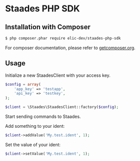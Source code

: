 Staades PHP SDK
===============

Installation with Composer
--------------------------

```sh
$ php composer.phar require elic-dev/staades-php-sdk
```
For composer documentation, please refer to [getcomposer.org](http://getcomposer.org/).

Usage
--------------------------

Initialize a new StaadesClient with your access key.

```php
$config = array(
    'app_key' => 'testapp',
    'api_key' => 'testkey',
);

$client = \Staades\StaadesClient::factory($config);
```

Start sending commands to Staades.

Add something to your ident:

```php
$client->addValue('My.test.ident', 1);
```

Set the value of your ident:

```php
$client->setValue('My.test.ident', 1);
```